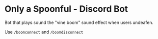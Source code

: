 # Only a Spoonful - Discord Bot

Bot that plays sound the "vine boom" sound effect when users undeafen.

Use `/boomconnect` and `/boomdisconnect`
